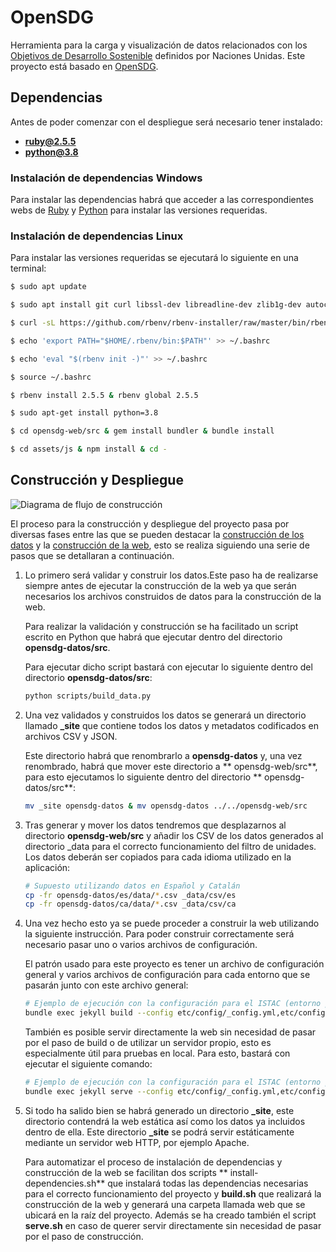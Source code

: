 # OpenSDG

Herramienta para la carga y visualización de datos relacionados con
los [Objetivos de Desarrollo Sostenible](https://www.un.org/sustainabledevelopment/sustainable-development-goals/)
definidos por Naciones Unidas. Este proyecto está basado en [OpenSDG](https://github.com/open-sdg/open-sdg).

## Dependencias

Antes de poder comenzar con el despliegue será necesario tener instalado:

* **ruby@2.5.5**
* **python@3.8**

### Instalación de dependencias Windows

Para instalar las dependencias habrá que acceder a las correspondientes webs
de [Ruby](https://www.ruby-lang.org/en/news/2019/03/15/ruby-2-5-5-released/)
y [Python](https://www.python.org/downloads/release/python-380/) para instalar las versiones requeridas.

### Instalación de dependencias Linux

Para instalar las versiones requeridas se ejecutará lo siguiente en una terminal:

````sh
$ sudo apt update

$ sudo apt install git curl libssl-dev libreadline-dev zlib1g-dev autoconf bison build-essential libyaml-dev libreadline-dev libncurses5-dev libffi-dev libgdbm-dev

$ curl -sL https://github.com/rbenv/rbenv-installer/raw/master/bin/rbenv-installer | bash -

$ echo 'export PATH="$HOME/.rbenv/bin:$PATH"' >> ~/.bashrc

$ echo 'eval "$(rbenv init -)"' >> ~/.bashrc

$ source ~/.bashrc

$ rbenv install 2.5.5 & rbenv global 2.5.5

$ sudo apt-get install python=3.8

$ cd opensdg-web/src & gem install bundler & bundle install

$ cd assets/js & npm install & cd -

````

## Construcción y Despliegue

![Diagrama de flujo de construcción](etc/readme/images/DiagramaConstruccion.png)

El proceso para la construcción y despliegue del proyecto pasa por diversas fases entre las que se pueden destacar
la <ins>construcción de los datos</ins> y la <ins>construcción de la web</ins>, esto se realiza siguiendo una serie de
pasos que se detallaran a continuación.

1) Lo primero será validar y construir los datos.Este paso ha de realizarse siempre antes de ejecutar la construcción de
   la web ya que serán necesarios los archivos construidos de datos para la construcción de la web.

   Para realizar la validación y construcción se ha facilitado un script escrito en Python que habrá que ejecutar dentro
   del directorio **opensdg-datos/src**.<br>

   Para ejecutar dicho script bastará con ejecutar lo siguiente dentro del directorio **opensdg-datos/src**:

   ```bash
   python scripts/build_data.py
   ```

2) Una vez validados y construidos los datos se generará un directorio llamado **_site** que contiene todos los datos y
   metadatos codificados en archivos CSV y JSON.<br>

   Este directorio habrá que renombrarlo a **opensdg-datos** y, una vez renombrado, habrá que mover este directorio a **
   opensdg-web/src**, para esto ejecutamos lo siguiente dentro del directorio **
   opensdg-datos/src**:

   ```bash
   mv _site opensdg-datos & mv opensdg-datos ../../opensdg-web/src
   ```

3) Tras generar y mover los datos tendremos que desplazarnos al directorio **opensdg-web/src** y añadir los CSV de los
   datos generados al directorio _data para el correcto funcionamiento del filtro de unidades. Los datos deberán ser
   copiados para cada idioma utilizado en la aplicación:

   ```bash
   # Supuesto utilizando datos en Español y Catalán
   cp -fr opensdg-datos/es/data/*.csv _data/csv/es
   cp -fr opensdg-datos/ca/data/*.csv _data/csv/ca
   ```

4) Una vez hecho esto ya se puede proceder a construir la web utilizando la siguiente instrucción. Para poder construir
   correctamente será necesario pasar uno o varios archivos de configuración.

   El patrón usado para este proyecto es tener un archivo de configuración general y varios archivos de configuración
   para cada entorno que se pasarán junto con este archivo general:

   ```bash
   # Ejemplo de ejecución con la configuración para el ISTAC (entorno pre)
   bundle exec jekyll build --config etc/config/_config.yml,etc/config/pre/_config_istac.yml
   ```

   También es posible servir directamente la web sin necesidad de pasar por el paso de build o de utilizar un servidor
   propio, esto es especialmente útil para pruebas en local. Para esto, bastará con ejecutar el siguiente comando:

   ```bash
   # Ejemplo de ejecución con la configuración para el ISTAC (entorno pre)
   bundle exec jekyll serve --config etc/config/_config.yml,etc/config/pre/_config_istac.yml
   ```

5) Si todo ha salido bien se habrá generado un directorio **_site**, este directorio contendrá la web estática así como
   los datos ya incluidos dentro de ella. Este directorio **_site** se podrá servir estáticamente mediante un servidor
   web HTTP, por ejemplo Apache.

   Para automatizar el proceso de instalación de dependencias y construcción de la web se facilitan dos scripts **
   install-dependencies.sh** que instalará todas las dependencias necesarias para el correcto funcionamiento del
   proyecto y **build.sh** que realizará la construcción de la web y generará una carpeta llamada web que se ubicará en
   la raíz del proyecto. Además se ha creado también el script **serve.sh** en caso de querer servir directamente sin
   necesidad de pasar por el paso de construcción.
